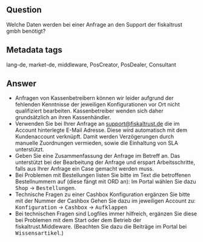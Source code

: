 ## Question

Welche Daten werden bei einer Anfrage an den Support der fiskaltrust gmbh benötigt?

## Metadata tags

lang-de, market-de, middleware, PosCreator, PosDealer, Consultant

## Answer

* Anfragen von Kassenbetreibern können wir leider aufgrund der fehlenden Kenntnisse der jeweiligen Konfigurationen vor Ort nicht qualifiziert bearbeiten. Kassenbetreiber wenden sich daher grundsätzlich an ihren Kassenhändler.
 *  Verwenden Sie bei Ihrer Anfrage an support@fiskaltrust.de die im Account hinterlegte E-Mail Adresse. Diese wird automatisch mit dem  Kundenaccount verknüpft. Damit werden Verzögerungen durch manuelle Zuordnungen vermieden, sowie die Einhaltung von SLA unterstützt.
 *  Geben Sie eine Zusammenfassung der Anfrage im Betreff an. Das unterstützt bei der Bearbeitung der Anfrage und erspart Arbeitsschritte, falls aus Ihrer Anfrage ein Case gemacht werden muss.
 *  Bei Problemen mit Bestellungen listen Sie bitte im Text die betroffenen Bestellnummern auf (diese fängt mit ORD an):
 Im Portal wählen Sie dazu <kbd>Shop</kbd> &rarr; <kbd>Bestellungen</kbd>.
 *  Technische Fragen zu einer Cashbox Konfiguration ergänzen Sie bitte mit der Nummer der Cashbox
  Gehen Sie dazu im jeweiligen Account zu:
 <kbd>Konfiguration</kbd> &rarr; <kbd>Cashbox</kbd>  &rarr; <kbd>Aufklappen</kbd>
 *  Bei technischen Fragen sind Logfiles immer hilfreich, ergänzen Sie diese bei Problemen mit dem Start oder dem Betrieb der fiskaltrust.Middleware.
 (Beachten Sie dazu die Beiträge im Portal bei <kbd>Wissensartikel</kbd>.) 
